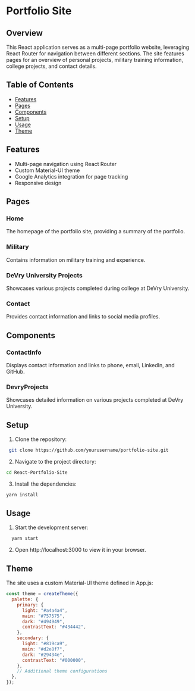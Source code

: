 # Portfolio Site

## Overview
This React application serves as a multi-page portfolio website, leveraging React Router for navigation between different sections. The site features pages for an overview of personal projects, military training information, college projects, and contact details.

## Table of Contents
- [Features](#features)
- [Pages](#pages)
- [Components](#components)
- [Setup](#setup)
- [Usage](#usage)
- [Theme](#theme)

## Features
- Multi-page navigation using React Router
- Custom Material-UI theme
- Google Analytics integration for page tracking
- Responsive design

## Pages
### Home
The homepage of the portfolio site, providing a summary of the portfolio.

### Military
Contains information on military training and experience.

### DeVry University Projects
Showcases various projects completed during college at DeVry University.

### Contact
Provides contact information and links to social media profiles.

## Components
### ContactInfo
Displays contact information and links to phone, email, LinkedIn, and GitHub.

### DevryProjects
Showcases detailed information on various projects completed at DeVry University.

## Setup
1. Clone the repository:
  ```sh
   git clone https://github.com/yourusername/portfolio-site.git
  ```
2. Navigate to the project directory:
  ```sh
  cd React-Portfolio-Site
  ```
3. Install the dependencies:
  ```sh
  yarn install
  ```
## Usage

1. Start the development server:
  ```sh
    yarn start
  ```
2. Open http://localhost:3000 to view it in your browser.

## Theme
The site uses a custom Material-UI theme defined in App.js:

  ```javascript
  const theme = createTheme({
    palette: {
      primary: {
        light: "#a4a4a4",
        main: "#757575",
        dark: "#494949",
        contrastText: "#434442",
      },
      secondary: {
        light: "#819ca9",
        main: "#d2e8f7",
        dark: "#29434e",
        contrastText: "#000000",
      },
      // Additional theme configurations
    },
  });

  ```